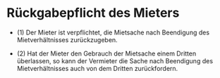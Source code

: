 # Rückgabepflicht des Mieters

- (1) Der Mieter ist verpflichtet, die Mietsache nach Beendigung des Mietverhältnisses zurückzugeben.

- (2) Hat der Mieter den Gebrauch der Mietsache einem Dritten überlassen, so kann der Vermieter die Sache nach Beendigung des Mietverhältnisses auch von dem Dritten zurückfordern.

